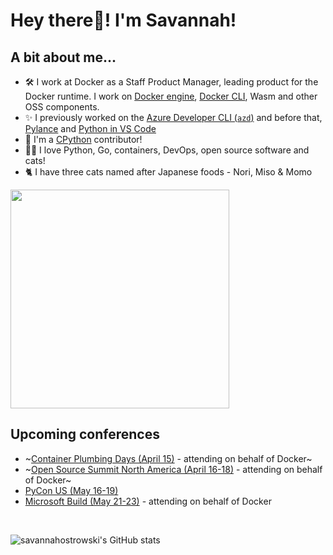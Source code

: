 # **Hey there👋! I'm Savannah!** 

## **A bit about me...**
- 🛠 I work at Docker as a Staff Product Manager, leading product for the Docker runtime. I work on [Docker engine](https://github.com/moby/moby), [Docker CLI](https://github.com/docker/cli), Wasm and other OSS components.
- ✨ I previously worked on the [Azure Developer CLI (`azd`)](https://github.com/azure/azure-dev) and before that, [Pylance](https://github.com/microsoft/pylance-release) and [Python in VS Code](https://github.com/microsoft/vscode-python)
- 🐍 I'm a [CPython](https://github.com/python/cpython) contributor!
- 👩‍💻 I love Python, Go, containers, DevOps, open source software and cats!
- 🐈 I have three cats named after Japanese foods - Nori, Miso & Momo
<p align="left">
   <img src="cats.jpg" width="350px"/>
</p>


## Upcoming conferences
- ~[Container Plumbing Days (April 15)](https://containerplumbing.org/) - attending on behalf of Docker~
- ~[Open Source Summit North America (April 16-18)](https://events.linuxfoundation.org/open-source-summit-north-america/) - attending on behalf of Docker~
- [PyCon US (May 16-19)](https://us.pycon.org/2024/)
- [Microsoft Build (May 21-23)](https://build.microsoft.com/en-US/home) - attending on behalf of Docker

<br>
 
![`savannahostrowski`'s GitHub stats](https://github-readme-stats.vercel.app/api?username=savannahostrowski&show_icons=true&theme=radical)
